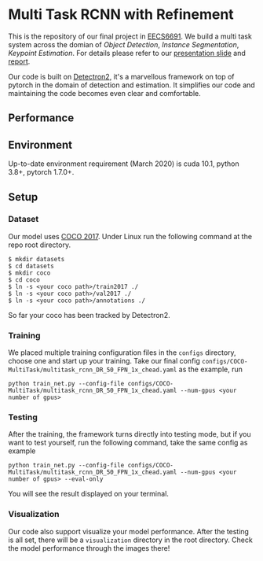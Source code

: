# Multi Task RCNN with Refinement

This is the repository of our final project in [EECS6691](https://courseworks2.columbia.edu/courses/125313). We build a multi task system across the domian of *Object Detection*, *Instance Segmentation*, *Keypoint Estimation*. For details please refer to our [presentation slide](https://docs.google.com/presentation/d/1YKi3ZLzx7Ps7KIZYOzZmKffhNW6VDJ8Z2AzeOF6qeYc/edit#slide=id.gcd5ca95077_0_80) and [report](https://github.com/ecbme6040/e6691-2021spring-project-jyzm-jy3114-zm2354).

Our code is built on [Detectron2](https://github.com/facebookresearch/detectron2/tree/72059968a2b2337ab34c86ddcbfc2f22e6914ff3), it's a marvellous framework on top of pytorch in the domain of detection and estimation. It simplifies our code and maintaining the code becomes even clear and comfortable.

## Performance


## Environment
Up-to-date environment requirement (March 2020) is cuda 10.1, python 3.8+, pytorch 1.7.0+. 

## Setup
### Dataset 
Our model uses [COCO 2017](https://cocodataset.org/#home). Under Linux run the following command at the repo root directory.

```
$ mkdir datasets
$ cd datasets
$ mkdir coco
$ cd coco
$ ln -s <your coco path>/train2017 ./
$ ln -s <your coco path>/val2017 ./
$ ln -s <your coco path>/annotations ./
``` 
So far your coco has been tracked by Detectron2.

### Training
We placed multiple training configuration files in the `configs` directory, choose one and start up your training. Take our final config `configs/COCO-MultiTask/multitask_rcnn_DR_50_FPN_1x_chead.yaml` as the example, run
```
python train_net.py --config-file configs/COCO-MultiTask/multitask_rcnn_DR_50_FPN_1x_chead.yaml --num-gpus <your number of gpus>
```

### Testing
After the training, the framework turns directly into testing mode, but if you want to test yourself, run the following command, take the same config as example
```
python train_net.py --config-file configs/COCO-MultiTask/multitask_rcnn_DR_50_FPN_1x_chead.yaml --num-gpus <your number of gpus> --eval-only
```
You will see the result displayed on your terminal.

### Visualization
Our code also support visualize your model performance. After the testing is all set, there will be a `visualization` directory in the root directory. Check the model performance through the images there!

